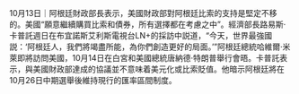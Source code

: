 10月13日｜阿根廷財政部長表示，美國財政部對阿根廷比索的支持是堅定不移的。美國“願意繼續購買比索和債券，所有選擇都在考慮之中”。經濟部長路易斯·卡普託週日在布宜諾斯艾利斯電視台LN+的採訪中説道，“今天，世界最強國説：‘阿根廷人，我們將竭盡所能，為你們創造更好的局面。’”阿根廷總統哈維爾·米萊即將訪問美國，10月14日在白宮和美國總統唐納德·特朗普舉行會晤。卡普託表示，與美國財政部達成的協議並不意味着美元化或比索貶值。他暗示阿根廷將在10月26日中期選舉後維持現行的匯率區間制度。